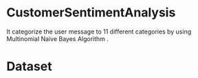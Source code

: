 # CustomerSentimentAnalysis
It categorize the user message to 11 different categories by using Multinomial Naive Bayes Algorithm . 

# Dataset

